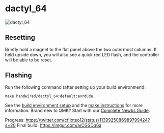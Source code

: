 # dactyl_64

![dactyl_64](https://imgur.com/HThEsQV)

## Resetting

Briefly hold a magnet to the flat panel above the two outermost columns. If held upside down, you will also see a quick red LED flash, and the controller will be able to be reset.

## Flashing

Run the following command (after setting up your build environment):

    make handwired/dactyl_64:default:avrdude

See the [build environment setup](https://docs.qmk.fm/#/getting_started_build_tools) and the [make instructions](https://docs.qmk.fm/#/getting_started_make_guide) for more information. Brand new to QMK? Start with our [Complete Newbs Guide](https://docs.qmk.fm/#/newbs).

Progress: https://twitter.com/cfiloteo12/status/1139925086989799424?s=20
Final build: https://imgur.com/a/CGSDq6a